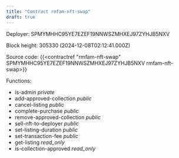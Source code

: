 ```yaml
---
title: "Contract rmfam-nft-swap"
draft: true
---
```

Deployer: SPMYMHHC95YE7EZEF19NNWSZMHXEJ97ZYHJB5NXV


 



Block height: 305330 (2024-12-08T02:12:41.000Z)

Source code: {{<contractref "rmfam-nft-swap" SPMYMHHC95YE7EZEF19NNWSZMHXEJ97ZYHJB5NXV rmfam-nft-swap>}}

Functions:

* is-admin _private_
* add-approved-collection _public_
* cancel-listing _public_
* complete-purchase _public_
* remove-approved-collection _public_
* sell-nft-to-deployer _public_
* set-listing-duration _public_
* set-transaction-fee _public_
* get-listing _read_only_
* is-collection-approved _read_only_
